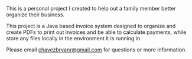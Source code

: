 This is a personal project I created to help out a family member better organize their business.

This project is a Java based invoice system designed to organize and create PDFs
to print out invoices and be able to calculate payments, while store any
files locally in the environment it is running in.

Please email chavezbryanr@gmail.com for questions or more information.
